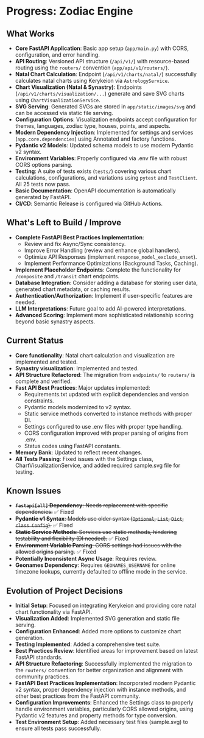 # Progress: Zodiac Engine

## What Works

- **Core FastAPI Application**: Basic app setup (`app/main.py`) with CORS, configuration, and error handling.
- **API Routing**: Versioned API structure (`/api/v1/`) with resource-based routing using the `routers/` convention (`app/api/v1/routers/`).
- **Natal Chart Calculation**: Endpoint (`/api/v1/charts/natal/`) successfully calculates natal charts using Kerykeion via `AstrologyService`.
- **Chart Visualization (Natal & Synastry)**: Endpoints (`/api/v1/charts/visualization/...`) generate and save SVG charts using `ChartVisualizationService`.
- **SVG Serving**: Generated SVGs are stored in `app/static/images/svg` and can be accessed via static file serving.
- **Configuration Options**: Visualization endpoints accept configuration for themes, languages, zodiac type, houses, points, and aspects.
- **Modern Dependency Injection**: Implemented for settings and services (`app.core.dependencies`) using Annotated and factory functions.
- **Pydantic v2 Models**: Updated schema models to use modern Pydantic v2 syntax.
- **Environment Variables**: Properly configured via .env file with robust CORS options parsing.
- **Testing**: A suite of tests exists (`tests/`) covering various chart calculations, configurations, and variations using `pytest` and `TestClient`. All 25 tests now pass.
- **Basic Documentation**: OpenAPI documentation is automatically generated by FastAPI.
- **CI/CD**: Semantic Release is configured via GitHub Actions.

## What's Left to Build / Improve

- **Complete FastAPI Best Practices Implementation**:
  - Review and fix Async/Sync consistency.
  - Improve Error Handling (review and enhance global handlers).
  - Optimize API Responses (implement `response_model_exclude_unset`).
  - Implement Performance Optimizations (Background Tasks, Caching).
- **Implement Placeholder Endpoints**: Complete the functionality for `/composite` and `/transit` chart endpoints.
- **Database Integration**: Consider adding a database for storing user data, generated chart metadata, or caching results.
- **Authentication/Authorization**: Implement if user-specific features are needed.
- **LLM Interpretations**: Future goal to add AI-powered interpretations.
- **Advanced Scoring**: Implement more sophisticated relationship scoring beyond basic synastry aspects.

## Current Status

- **Core functionality**: Natal chart calculation and visualization are implemented and tested.
- **Synastry visualization**: Implemented and tested.
- **API Structure Refactored**: The migration from `endpoints/` to `routers/` is complete and verified.
- **Fast API Best Practices**: Major updates implemented:
  - Requirements.txt updated with explicit dependencies and version constraints.
  - Pydantic models modernized to v2 syntax.
  - Static service methods converted to instance methods with proper DI.
  - Settings configured to use .env files with proper type handling.
  - CORS configuration improved with proper parsing of origins from .env.
  - Status codes using FastAPI constants.
- **Memory Bank**: Updated to reflect recent changes.
- **All Tests Passing**: Fixed issues with the Settings class, ChartVisualizationService, and added required sample.svg file for testing.

## Known Issues

- ~~**`fastapi[all]` Dependency**: Needs replacement with specific dependencies.~~ ✅ Fixed
- ~~**Pydantic v1 Syntax**: Models use older syntax (`Optional`, `List`, `Dict`, `class Config`).~~ ✅ Fixed
- ~~**Static Service Methods**: Services use static methods, hindering testability and flexibility (DI needed).~~ ✅ Fixed
- ~~**Environment Variable Parsing**: CORS settings had issues with the allowed origins parsing.~~ ✅ Fixed
- **Potentially Inconsistent Async Usage**: Requires review.
- **Geonames Dependency**: Requires `GEONAMES_USERNAME` for online timezone lookups, currently defaulted to offline mode in the service.

## Evolution of Project Decisions

- **Initial Setup**: Focused on integrating Kerykeion and providing core natal chart functionality via FastAPI.
- **Visualization Added**: Implemented SVG generation and static file serving.
- **Configuration Enhanced**: Added more options to customize chart generation.
- **Testing Implemented**: Added a comprehensive test suite.
- **Best Practices Review**: Identified areas for improvement based on latest FastAPI standards.
- **API Structure Refactoring**: Successfully implemented the migration to the `routers/` convention for better organization and alignment with community practices.
- **FastAPI Best Practices Implementation**: Incorporated modern Pydantic v2 syntax, proper dependency injection with instance methods, and other best practices from the FastAPI community.
- **Configuration Improvements**: Enhanced the Settings class to properly handle environment variables, particularly CORS allowed origins, using Pydantic v2 features and property methods for type conversion.
- **Test Environment Setup**: Added necessary test files (sample.svg) to ensure all tests pass successfully. 